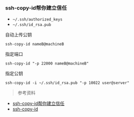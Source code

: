 ### ssh-copy-id帮你建立信任

* `~/.ssh/authorized_keys`
* `~/.ssh/id_rsa.pub`

自动上传公钥

	ssh-copy-id nameB@machineB
	
	
指定端口

	ssh-copy-id "-p 22000 nameB@machineB"
	
指定公钥

	ssh-copy-id -i ~/.ssh/id_rsa.pub "-p 10022 user@server"

> 参考资料
 
* [ssh-copy-id帮你建立信任](http://roclinux.cn/?p=2551) 
* [ssh-copy-id](https://linux.die.net/man/1/ssh-copy-id)
	
